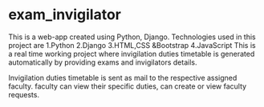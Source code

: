 # exam_invigilator
This is a web-app created using Python, Django. Technologies used in this project are 
1.Python
2.Django
3.HTML,CSS &Bootstrap
4.JavaScript
This is a real time working project where invigilation duties timetable is generated automatically by providing exams and invigilators details.

 Invigilation duties timetable is sent as mail to the respective assigned faculty.
faculty can view their specific duties, can create or view faculty requests.
